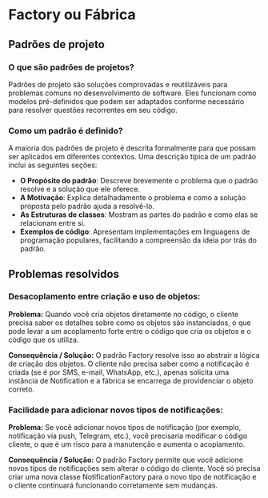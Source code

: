 # Factory ou Fábrica

## Padrões de projeto

### O que são padrões de projetos?

Padrões de projeto são soluções comprovadas e reutilizáveis para problemas comuns no desenvolvimento de software. Eles funcionam como modelos pré-definidos que podem ser adaptados conforme necessário para resolver questões recorrentes em seu código.

### Como um padrão é definido?

A maioria dos padrões de projeto é descrita formalmente para que possam ser aplicados em diferentes contextos. Uma descrição típica de um padrão inclui as seguintes seções:

- **O Propósito do padrão**: Descreve brevemente o problema que o padrão resolve e a solução que ele oferece.
- **A Motivação**: Explica detalhadamente o problema e como a solução proposta pelo padrão ajuda a resolvê-lo.
- **As Estruturas de classes**: Mostram as partes do padrão e como elas se relacionam entre si.
- **Exemplos de código**: Apresentam implementações em linguagens de programação populares, facilitando a compreensão da ideia por trás do padrão.


## Problemas resolvidos

### Desacoplamento entre criação e uso de objetos:
**Problema:** Quando você cria objetos diretamente no código, o cliente precisa saber os detalhes sobre como os objetos são instanciados, o que pode levar a um acoplamento forte entre o código que cria os objetos e o código que os utiliza.

**Consequência / Solução:** O padrão Factory resolve isso ao abstrair a lógica de criação dos objetos. O cliente não precisa saber como a notificação é criada (se é por SMS, e-mail, WhatsApp, etc.), apenas solicita uma instância de Notification e a fábrica se encarrega de providenciar o objeto correto.

### Facilidade para adicionar novos tipos de notificações:
**Problema:** Se você adicionar novos tipos de notificação (por exemplo, notificação via push, Telegram, etc.), você precisaria modificar o código cliente, o que é um risco para a manutenção e aumenta o acoplamento.

**Consequência / Solução:** O padrão Factory permite que você adicione novos tipos de notificações sem alterar o código do cliente. Você só precisa criar uma nova classe NotificationFactory para o novo tipo de notificação e o cliente continuará funcionando corretamente sem mudanças.